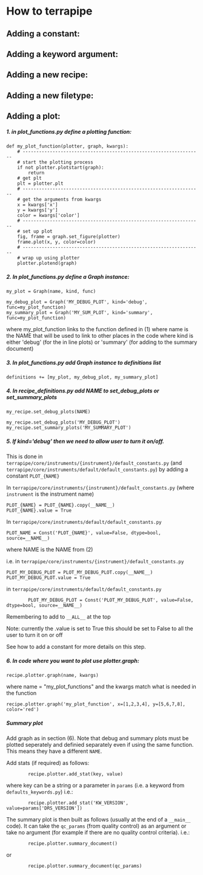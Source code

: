 

# How to terrapipe




## Adding a constant:




## Adding a keyword argument:




## Adding a new recipe:




## Adding a new filetype:




## Adding a plot:


##### 1. in plot_functions.py define a plotting function:

```text
def my_plot_function(plotter, graph, kwargs):
    # ------------------------------------------------------------------
    # start the plotting process
    if not plotter.plotstart(graph):
        return
    # get plt
    plt = plotter.plt
    # ------------------------------------------------------------------
    # get the arguments from kwargs
    x = kwargs['x']
    y = kwargs['y']
    color = kwargs['color']
    # ------------------------------------------------------------------
    # set up plot
    fig, frame = graph.set_figure(plotter)
    frame.plot(x, y, color=color)
    # ------------------------------------------------------------------
    # wrap up using plotter
    plotter.plotend(graph)
```

##### 2. In plot_functions.py define a Graph instance:
```text
my_plot = Graph(name, kind, func)
```
```text
my_debug_plot = Graph('MY_DEBUG_PLOT', kind='debug', func=my_plot_function)
my_summary_plot = Graph('MY_SUM_PLOT', kind='summary', func=my_plot_function)
```

where my_plot_function links to the function defined in (1)
where name is the NAME that will be used to link to other places in the code
where kind is either 'debug' (for the in line plots) or 'summary' (for adding to the summary document)

##### 3. In plot_functions.py add Graph instance to definitions list
```text
definitions += [my_plot, my_debug_plot, my_summary_plot]
```

##### 4. In recipe_definitions.py add NAME to set_debug_plots or set_summary_plots
```text
my_recipe.set_debug_plots(NAME)
```
```text
my_recipe.set_debug_plots('MY_DEBUG_PLOT')
my_recipe.set_summary_plots('MY_SUMMARY_PLOT')
```
##### 5. If kind='debug' then we need to allow user to turn it on/off. 

This is done in `terrapipe/core/instruments/{instrument}/default_constants.py` (and `terrapipe/core/instruments/default/default_constants.py`) by adding a constant `PLOT_{NAME}`

In `terrapipe/core/instruments/{instrument}/default_constants.py` (where `instrument` is the instrument name)
```text
PLOT_{NAME} = PLOT_{NAME}.copy(__NAME__)
PLOT_{NAME}.value = True
```
In `terrapipe/core/instruments/default/default_constants.py`
```text
PLOT_NAME = Const('PLOT_{NAME}', value=False, dtype=bool, source=__NAME__)
```
where NAME is the NAME from (2)

i.e. in `terrapipe/core/instruments/{instrument}/default_constants.py`   
```text
PLOT_MY_DEBUG_PLOT = PLOT_MY_DEBUG_PLOT.copy(__NAME__)
PLOT_MY_DEBUG_PLOT.value = True
```
in `terrapipe/core/instruments/default/default_constants.py`
```text 
        PLOT_MY_DEBUG_PLOT = Const('PLOT_MY_DEBUG_PLOT', value=False, dtype=bool, source=__NAME__)
```
Remembering to add to `__ALL__` at the top

Note: currently the .value is set to True this should be set to False to all the user to turn it on or off

See how to add a constant for more details on this step.

##### 6. In code where you want to plot use plotter.graph:     
```text
recipe.plotter.graph(name, kwargs)
```
where name = "my_plot_functions" and the kwargs match what is needed in the function
```text
recipe.plotter.graph('my_plot_function', x=[1,2,3,4], y=[5,6,7,8], color='red')
```



##### Summary plot

Add graph as in section (6). Note that debug and summary plots must be plotted seperately and definied separately even if using the same function. This means they have a different `NAME`. 

Add stats (if required) as follows:
```text
        recipe.plotter.add_stat(key, value)
```
where key can be a string or a parameter in `params` (i.e. a keyword from `defaults_keywords.py`)
i.e.:
```text
        recipe.plotter.add_stat('KW_VERSION', value=params['DRS_VERSION'])
```

The summary plot is then built as follows (usually at the end of a `__main__` code). It can take the `qc_params` (from quality control) as an argument or take no argument (for example if there are no quality control criteria). i.e.:
```text
        recipe.plotter.summary_document()
```
or 
```text
        recipe.plotter.summary_document(qc_params)
```
